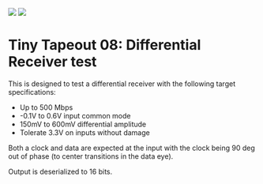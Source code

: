 ![](../../workflows/gds/badge.svg) ![](../../workflows/docs/badge.svg)

# Tiny Tapeout 08: Differential Receiver test

This is designed to test a differential receiver with the following
target specifications:

* Up to 500 Mbps 
* -0.1V to 0.6V input common mode
* 150mV to 600mV differential amplitude
* Tolerate 3.3V on inputs without damage

Both a clock and data are expected at the input with the clock being
90 deg out of phase (to center transitions in the data eye).

Output is deserialized to 16 bits.
